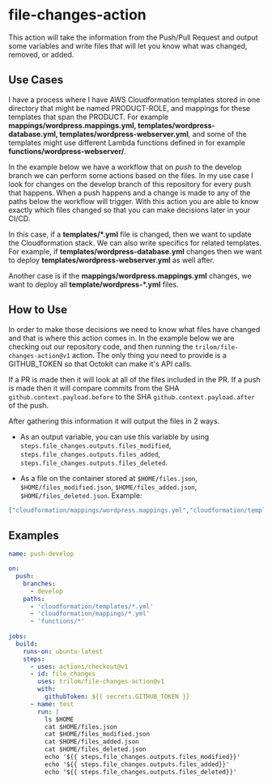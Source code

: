 # file-changes-action

This action will take the information from the Push/Pull Request and output some variables and write files that will let you know what was changed, removed, or added.

## Use Cases

I have a process where I have AWS Cloudformation templates stored in one directory that might be named PRODUCT-ROLE, and mappings for these templates that span the PRODUCT.  For example **mappings/wordpress.mappings.yml, templates/wordpress-database.yml, templates/wordpress-webserver.yml**, and some of the templates might use different Lambda functions defined in for example **functions/wordpress-webserver/**.

In the example below we have a workflow that on *push* to the develop branch we can perform some actions based on the files.  In my use case I look for changes on the develop branch of this repository for every push that happens.  When a push happens and a change is made to any of the paths below the workflow will trigger.  With this action you are able to know exactly which files changed so that you can make decisions later in your CI/CD.

In this case, if a **templates/*.yml** file is changed, then we want to update the Cloudformation stack.  We can also write specifics for related templates.  For example, if **templates/wordpress-database.yml** changes then we want to deploy **templates/wordpress-webserver.yml** as well after.

Another case is if the **mappings/wordpress.mappings.yml** changes, we want to deploy all **template/wordpress-*.yml** files.

## How to Use

In order to make those decisions we need to know what files have changed and that is where this action comes in.  In the example below we are checking out our repository code, and then running the `trilom/file-changes-action@v1` action.  The only thing you need to provide is a GITHUB_TOKEN so that Octokit can make it's API calls.

If a PR is made then it will look at all of the files included in the PR.
If a push is made then it will compare commits from the SHA `github.context.payload.before` to the SHA `github.context.payload.after` of the push.

After gathering this information it will output the files in 2 ways.  
  
- As an output variable, you can use this variable by using `steps.file_changes.outputs.files_modified`, `steps.file_changes.outputs.files_added`, `steps.file_changes.outputs.files_deleted`.

- As a file on the container stored at `$HOME/files.json`, `$HOME/files_modified.json`, `$HOME/files_added.json`, `$HOME/files_deleted.json`.  Example:

```files_added.json
["cloudformation/mappings/wordpress.mappings.yml","cloudformation/templates/wordpress-database.yml"]
```

## Examples  

```yaml .github/workflows/push_develop.yml
name: push-develop

on:
  push:
    branches:
      - develop
    paths:
      - 'cloudformation/templates/*.yml'
      - 'cloudformation/mappings/*.yml'
      - 'functions/*'
  
jobs:
  build:
    runs-on: ubuntu-latest
    steps:
      - uses: actions/checkout@v1
      - id: file_changes
        uses: trilom/file-changes-action@v1
        with:
          githubToken: ${{ secrets.GITHUB_TOKEN }}
      - name: test
        run: |
          ls $HOME
          cat $HOME/files.json
          cat $HOME/files_modified.json
          cat $HOME/files_added.json
          cat $HOME/files_deleted.json
          echo '${{ steps.file_changes.outputs.files_modified}}'
          echo '${{ steps.file_changes.outputs.files_added}}'
          echo '${{ steps.file_changes.outputs.files_deleted}}'
```
